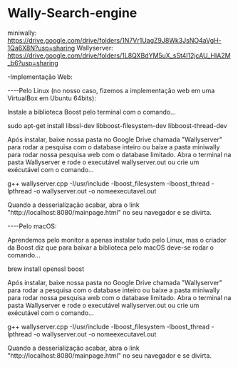 # Wally-Search-engine
miniwally: https://drive.google.com/drive/folders/1N7Vr1UagZ9J8Wk3JsNO4aVgH-1Qa6X8N?usp=sharing
Wallyserver: https://drive.google.com/drive/folders/1L8QXBdYM5uX_sSt4l12jcAU_HIA2M_b6?usp=sharing

-Implementação Web:

----Pelo Linux (no nosso caso, fizemos a implementação web em uma VirtualBox em Ubuntu 64bits): 

  Instale a biblioteca Boost pelo terminal com o comando...

  sudo apt-get install libssl-dev libboost-filesystem-dev libboost-thread-dev

  Após instalar, baixe nossa pasta no Google Drive chamada "Wallyserver" para rodar a pesquisa com o database inteiro ou baixe a pasta miniwally para rodar nossa pesquisa web com o database limitado.
  Abra o terminal na pasta Wallyserver e rode o executável wallyserver.out ou crie um exécutável com o comando...
  
  g++ wallyserver.cpp -I/usr/include -lboost_filesystem -lboost_thread -lpthread -o wallyserver.out -o nomeexecutavel.out
  
  Quando a desserialização acabar, abra o link "http://localhost:8080/mainpage.html" no seu navegador e se divirta.
  
----Pelo macOS:

  Aprendemos pelo monitor a apenas instalar tudo pelo Linux, mas o criador da Boost diz que para baixar a biblioteca pelo macOS deve-se rodar o comando...
  
  brew install openssl boost

Após instalar, baixe nossa pasta no Google Drive chamada "Wallyserver" para rodar a pesquisa com o database inteiro ou baixe a pasta miniwally para rodar nossa pesquisa web com o database limitado.
  Abra o terminal na pasta Wallyserver e rode o executável wallyserver.out ou crie um exécutável com o comando...
  
  g++ wallyserver.cpp -I/usr/include -lboost_filesystem -lboost_thread -lpthread -o wallyserver.out -o nomeexecutavel.out
  
  Quando a desserialização acabar, abra o link "http://localhost:8080/mainpage.html" no seu navegador e se divirta.
  
